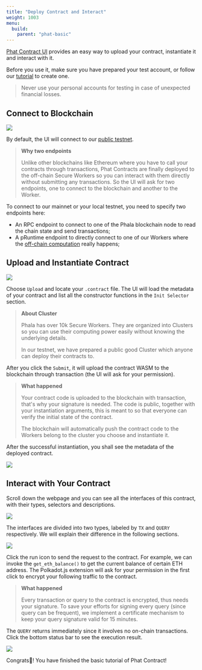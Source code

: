 ```yaml
---
title: "Deploy Contract and Interact"
weight: 1003
menu:
  build:
    parent: "phat-basic"
---
```


[Phat Contract UI](https://phat.phala.network/) provides an easy way to upload your contract, instantiate it and interact with it.

Before you use it, make sure you have prepared your test account, or follow our [tutorial](/en-us/build/getting-started/account-prep) to create one.

> Never use your personal accounts for testing in case of unexpected financial losses.

## Connect to Blockchain

![](/images/build/phat-ui-endpoints.png)

By default, the UI will connect to our [public testnet](https://polkadot.js.org/apps/?rpc=wss%3A%2F%2Fpoc5.phala.network%2Fws#/explorer).

> **Why two endpoints**
>
> Unlike other blockchains like Ethereum where you have to call your contracts through transactions, Phat Contracts are finally deployed to the off-chain Secure Workers so you can interact with them directly without submitting any transactions. So the UI will ask for two endpoints, one to connect to the blockchain and another to the Worker.

To connect to our mainnet or your local testnet, you need to specify two endpoints here:
- An RPC endpoint to connect to one of the Phala blockchain node to read the chain state and send transactions;
- A pRuntime endpoint to directly connect to one of our Workers where the [off-chain computation](https://medium.com/phala-network/fat-contract-introduce-off-chain-computation-to-smart-contract-dfc5839d5fb8) really happens;


## Upload and Instantiate Contract

![](/images/build/phat-ui-upload.png)

Choose `Upload` and locate your `.contract` file. The UI will load the metadata of your contract and list all the constructor functions in the `Init Selector` section.

> **About Cluster**
>
> Phala has over 10k Secure Workers. They are organized into Clusters so you can use their computing power easily without knowing the underlying details.
>
> In our testnet, we have prepared a public good Cluster which anyone can deploy their contracts to.

After you click the `Submit`, it will upload the contract WASM to the blockchain through transaction (the UI will ask for your permission).

> **What happened**
>
> Your contract code is uploaded to the blockchain with transaction, that's why your signature is needed. The code is public, together with your instantiation arguments, this is meant to so that everyone can verify the initial state of the contract.
>
> The blockchain will automatically push the contract code to the Workers belong to the cluster you choose and instantiate it.

After the successful instantiation, you shall see the metadata of the deployed contract.

![](/images/build/phat-ui-metadata.png)


## Interact with Your Contract

Scroll down the webpage and you can see all the interfaces of this contract, with their types, selectors and descriptions.

![](/images/build/phat-ui-interfaces.png)

The interfaces are divided into two types, labeled by `TX` and `QUERY` respectively. We will explain their difference in the following sections.

![](/images/build/phat-ui-input.png)

Click the run icon to send the request to the contract. For example, we can invoke the `get_eth_balance()` to get the current balance of certain ETH address. The Polkadot.js extension will ask for your permission in the first click to encrypt your following traffic to the contract.

> **What happened**
>
> Every transaction or query to the contract is encrypted, thus needs your signature. To save your efforts for signing every query (since query can be frequent), we implement a certificate mechanism to keep your query signature valid for 15 minutes.

The `QUERY` returns immediately since it involves no on-chain transactions. Click the bottom status bar to see the execution result.

![](/images/build/phat-ui-result.png)

Congrats🎉! You have finished the basic tutorial of Phat Contract!

